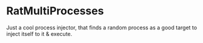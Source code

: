 # RatMultiProcesses

Just a cool process injector, that finds a random process as a good target to inject itself to it & execute.

